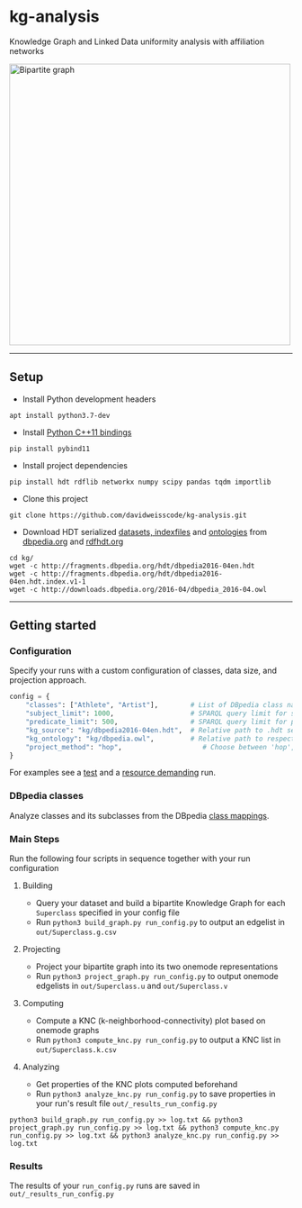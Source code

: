 # kg-analysis
Knowledge Graph and Linked Data uniformity analysis with affiliation networks  

<img src="https://github.com/davidweisscode/kg-analysis/blob/master/bipgraph.png" alt="Bipartite graph" width="500px">

---
## Setup
* Install Python development headers  
```
apt install python3.7-dev
```
* Install [Python C++11 bindings](http://pybind11.readthedocs.io/en/stable/)  
```
pip install pybind11
```
* Install project dependencies
```
pip install hdt rdflib networkx numpy scipy pandas tqdm importlib
```  
* Clone this project
```
git clone https://github.com/davidweisscode/kg-analysis.git
```
* Download HDT serialized [datasets, indexfiles](http://fragments.dbpedia.org/hdt/) and [ontologies](http://downloads.dbpedia.org/2016-04/) from [dbpedia.org](https://wiki.dbpedia.org/) and [rdfhdt.org](http://www.rdfhdt.org/datasets/)
```
cd kg/
wget -c http://fragments.dbpedia.org/hdt/dbpedia2016-04en.hdt
wget -c http://fragments.dbpedia.org/hdt/dbpedia2016-04en.hdt.index.v1-1
wget -c http://downloads.dbpedia.org/2016-04/dbpedia_2016-04.owl
```

---

## Getting started
### Configuration
Specify your runs with a custom configuration of classes, data size, and projection approach.
```python
config = {
    "classes": ["Athlete", "Artist"],        # List of DBpedia class names to analyze
    "subject_limit": 1000,                   # SPARQL query limit for subjects of each subclass
    "predicate_limit": 500,                  # SPARQL query limit for predicates of each subject
    "kg_source": "kg/dbpedia2016-04en.hdt",  # Relative path to .hdt serialized Knowledge Graph
    "kg_ontology": "kg/dbpedia.owl",         # Relative path to respective Knowledge Graph ontology
    "project_method": "hop",                    # Choose between 'hop', 'dot', or 'intersect'
}
```
For examples see a [test](https://github.com/davidweisscode/kg-analysis/blob/master/small_run.py) and a [resource demanding](https://github.com/davidweisscode/kg-analysis/blob/master/big_run.py) run.

### DBpedia classes
Analyze classes and its subclasses from the DBpedia [class mappings](http://mappings.dbpedia.org/server/ontology/classes/).

### Main Steps
Run the following four scripts in sequence together with your run configuration  

 1. Building  
    - Query your dataset and build a bipartite Knowledge Graph for each `Superclass` specified in your config file  
    - Run `python3 build_graph.py run_config.py` to output an edgelist in `out/Superclass.g.csv`  

 2. Projecting  
    - Project your bipartite graph into its two onemode representations  
    - Run `python3 project_graph.py run_config.py` to output onemode edgelists in `out/Superclass.u` and `out/Superclass.v`  

 3. Computing  
    - Compute a KNC (k-neighborhood-connectivity) plot based on onemode graphs  
    - Run `python3 compute_knc.py run_config.py` to output a KNC list in `out/Superclass.k.csv`  

 4. Analyzing  
    - Get properties of the KNC plots computed beforehand  
    - Run `python3 analyze_knc.py run_config.py` to save properties in your run's result file `out/_results_run_config.py`  

```
python3 build_graph.py run_config.py >> log.txt && python3 project_graph.py run_config.py >> log.txt && python3 compute_knc.py run_config.py >> log.txt && python3 analyze_knc.py run_config.py >> log.txt
```  

### Results
The results of your `run_config.py` runs are saved in `out/_results_run_config.py`  
